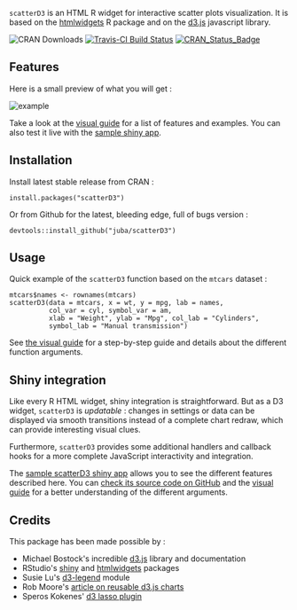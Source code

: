 `scatterD3` is an HTML R widget for interactive scatter plots visualization.
It is based on the [htmlwidgets](http://www.htmlwidgets.org/) R package and on
the [d3.js](https://d3js.org/) javascript library.

![CRAN Downloads](https://cranlogs.r-pkg.org/badges/last-month/scatterD3)
[![Travis-CI Build Status](https://travis-ci.org/juba/scatterD3.svg?branch=master)](https://travis-ci.org/juba/scatterD3)
[![CRAN_Status_Badge](https://www.r-pkg.org/badges/version-ago/scatterD3)](https://cran.r-project.org/package=scatterD3)

## Features

Here is a small preview of what you will get :

![example](https://raw.github.com/juba/scatterD3/master/resources/scatterD3.gif)

Take a look at
the
[visual guide](https://juba.github.io/scatterD3/articles/introduction.html) for
a list of features and examples. You can also test it live with
the [sample shiny app](https://data.nozav.org/app/scatterD3/).


## Installation

Install latest stable release from CRAN :

    install.packages("scatterD3")

Or from Github for the latest, bleeding edge, full of bugs version :

    devtools::install_github("juba/scatterD3")

## Usage

Quick example of the `scatterD3`  function based on the `mtcars` dataset :

```{r}
mtcars$names <- rownames(mtcars)
scatterD3(data = mtcars, x = wt, y = mpg, lab = names,
          col_var = cyl, symbol_var = am,
          xlab = "Weight", ylab = "Mpg", col_lab = "Cylinders",
          symbol_lab = "Manual transmission")
```


See [the visual guide](https://juba.github.io/scatterD3/articles/introduction.html) for a step-by-step guide and details about the different function arguments.

## Shiny integration

Like every R HTML widget, shiny integration is straightforward. But as a D3
widget, `scatterD3` is *updatable* : changes in settings or data can be
displayed via smooth transitions instead of a complete chart redraw, which can
provide interesting visual clues.

Furthermore, `scatterD3` provides some additional handlers and callback hooks
for a more complete JavaScript interactivity and integration.

The [sample scatterD3 shiny app](http://data.nozav.org/app/scatterD3/) allows
you to see the different features described here. You
can [check its source code on GitHub](https://github.com/juba/scatterD3_shiny_app)
and the [visual guide](https://juba.github.io/scatterD3/articles/introduction.html) for
a better understanding of the different arguments.


## Credits

This package has been made possible by :

-   Michael Bostock's incredible [d3.js](https://d3js.org/) library and documentation
-   RStudio's [shiny](http://shiny.rstudio.com/) and [htmlwidgets](http://www.htmlwidgets.org/) packages
-   Susie Lu's [d3-legend](https://github.com/susielu/d3-legend) module
-   Rob Moore's [article on reusable d3.js charts](http://www.toptal.com/d3-js/towards-reusable-d3-js-charts)
-   Speros Kokenes' [d3 lasso plugin](https://github.com/skokenes/D3-Lasso-Plugin)

